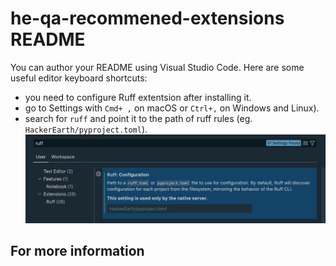 # he-qa-recommened-extensions README

You can author your README using Visual Studio Code. Here are some useful editor keyboard shortcuts:

* you need to configure Ruff extentsion after installing it.
* go to Settings with `Cmd+ ,` on macOS or `Ctrl+,` on Windows and Linux).
* search for `ruff` and point it to the path of ruff rules (eg. `HackerEarth/pyproject.toml`).
![example picture to configure ruff](images/ruff-config.png)

## For more information


